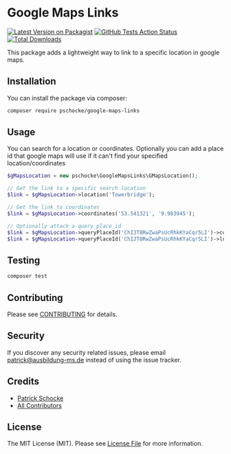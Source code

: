 # Google Maps Links

[![Latest Version on Packagist](https://img.shields.io/packagist/v/pschocke/google-maps-links.svg?style=flat-square)](https://packagist.org/packages/pschocke/google-maps-links)
[![GitHub Tests Action Status](https://img.shields.io/github/workflow/status/pschocke/google-maps-links/run-tests?label=tests)](https://github.com/pschocke/google-maps-links/actions?query=workflow%3Arun-tests+branch%3Amaster)
[![Total Downloads](https://img.shields.io/packagist/dt/pschocke/google-maps-links.svg?style=flat-square)](https://packagist.org/packages/pschocke/google-maps-links)

This package adds a lightweight way to link to a specific location in google maps. 

## Installation

You can install the package via composer:

```bash
composer require pschocke/google-maps-links
```

## Usage

You can search for a location or coordinates. Optionally you can add a place id that google maps will use if it can't find your specified location/coordinates

``` php
$gMapsLocation = new pschocke\GoogleMapsLinks\GMapsLocation();

// Get the link to a specific search location
$link = $gMapsLocation->location('Towerbridge');

// Get the link to coordinates
$link = $gMapsLocation->coordinates('53.541321', '9.983945');

// Optionally attach a query_place_id
$link = $gMapsLocation->queryPlaceId('ChIJT8RwZwaPsUcRhkKYaCqr5LI')->coordinates('53.541321', '9.983945');
$link = $gMapsLocation->queryPlaceId('ChIJT8RwZwaPsUcRhkKYaCqr5LI')->location('Towerbridge');
```

## Testing

``` bash
composer test
```

## Contributing

Please see [CONTRIBUTING](CONTRIBUTING.md) for details.

## Security

If you discover any security related issues, please email patrick@ausbildung-ms.de instead of using the issue tracker.

## Credits

- [Patrick Schocke](https://github.com/pschocke)
- [All Contributors](../../contributors)

## License

The MIT License (MIT). Please see [License File](LICENSE.md) for more information.
